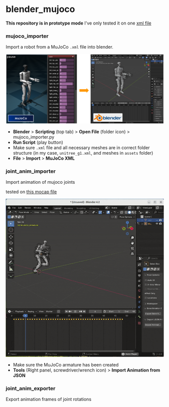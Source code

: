 # blender_mujoco

**This repository is in prototype mode**
I've only tested it on one [xml file](https://github.com/danieldugas/DeepMimic_mujoco/blob/8ee8f10c4bc1c930d1cbbed2fe5b9a58a73b58bc/src/mujoco/humanoid_deepmimic/envs/asset/deepmimic_unitree_g1.xml)

### mujoco_importer

Import a robot from a MuJoCo `.xml` file into blender.

![mujoco_importer](media/mujoco_importer.png)

- **Blender** > **Scripting** (top tab) > **Open File** (folder icon) > mujoco_importer.py
- **Run Script** (play button)
- Make sure `.xml` file and all necessary meshes are in correct folder structure (in my case, `unitree_g1.xml`, and meshes in `assets` folder)
- **File** > **Import** > **MuJoCo XML**

### joint_anim_importer

Import animation of mujoco joints

tested on [this mocap file](https://github.com/danieldugas/DeepMimic_mujoco/blob/967f4c255b41afcacb25d694c1ff2016129db2a4/src/mujoco/motions/unitree_g1_run.txt)

![joint_anim_importer](media/g1_run_mocap.gif)

- Make sure the MuJoCo armature has been created
- **Tools** (Right panel, screwdriver/wrench icon) > **Import Animation from JSON**

### joint_anim_exporter

Export animation frames of joint rotations